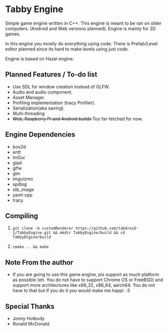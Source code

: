 Tabby Engine
=============================

Simple game engine written in C++.
This engine is meant to be ran on older computers. (Android and Web versions planned).
Engine is mainly for 2D games.

In this engine you mostly do everything using code.
There is Prefab/Level editor planned since its hard to make levels using just code.

Engine is based on Hazel engine.

Planned Features / To-do list
-----------------------------

- Use SDL for window creation instead of GLFW.
- Audio and audio component.
- Asset Manager. 
- Profiling implementation (tracy Profiler).
- Serialization(aka saving).
- Multi-threading
- <s>Web, Raspberry Pi and Android builds </s> Too far-fetched for now.

Engine Dependencies
-------------------

- box2d
- entt
- ImGui
- glad
- glfw
- glm
- imguizmo
- spdlog
- stb_image
- yaml-cpp
- tracy

Compiling
---------

 1. ```shell
    git clone -b customRenderer https://github.com/tabdroid-1/TabbyEngine.git && mkdir TabbyEngine/build && cd TabbyEngine/build
    ```

 2. ```shell
    cmake .. && make

Note From the author
 --------------------

- If you are going to use this game engine, pls support as much platform as possible (eh. You do not have to support Chrome OS or FreeBSD) and support more architectures like x86_32, x86_64, aarch64. You do not have to that but if you do it you would make me happi. :3

Special Thanks
 --------------

- Jonny Hotbody
- Ronald McDonald
